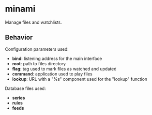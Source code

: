 # minami

Manage files and watchlists.

## Behavior

Configuration parameters used:

* **bind**: listening address for the main interface
* **root**: path to files directory
* **flag**: tag used to mark files as watched and updated
* **command**: application used to play files
* **lookup**: URL with a "%s" component used for the "lookup" function

Database files used:

* **series**
* **rules**
* **feeds**
